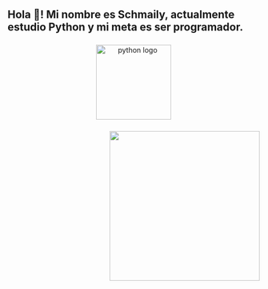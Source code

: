 <h2 align="left"> Hola 👋!   Mi nombre es Schmaily, actualmente estudio Python y mi meta es ser programador.</h2>

###

<div align="center">
  <img src="https://cdn.jsdelivr.net/gh/devicons/devicon/icons/python/python-original.svg" height="150" alt="python logo"  />
</div>

###


###

<img align="right" height="300" src="https://i0.wp.com/www.gibizilla.com.br/wp-content/uploads/2023/01/This_Is_Fine_01.jpg?w=1630&ssl=1"  />

###
